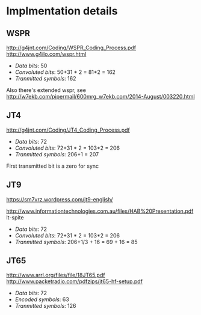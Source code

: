 # Implmentation details

## WSPR

http://g4jnt.com/Coding/WSPR_Coding_Process.pdf
http://www.g4ilo.com/wspr.html

- _Data bits_: 50
- _Convoluted bits_: 50+31 * 2 = 81*2 = 162
- _Tranmitted symbols_: 162

Also there's extended wspr, see
http://w7ekb.com/pipermail/600mrg_w7ekb.com/2014-August/003220.html

## JT4

http://g4jnt.com/Coding/JT4_Coding_Process.pdf

- _Data bits_: 72
- _Convoluted bits_: 72+31 * 2 = 103*2 = 206
- _Tranmitted symbols_: 206+1 = 207

First transmitted bit is a zero for sync

## JT9

https://sm7vrz.wordpress.com/jt9-english/

http://www.informationtechnologies.com.au/files/HAB%20Presentation.pdf lt-spite


- _Data bits_: 72
- _Convoluted bits_: 72+31 * 2 = 103*2 = 206
- _Tranmitted symbols_: 206+1/3 + 16 = 69 + 16 = 85

## JT65

http://www.arrl.org/files/file/18JT65.pdf
http://www.packetradio.com/pdfzips/jt65-hf-setup.pdf

- _Data bits_: 72
- _Encoded symbols_: 63
- _Tranmitted symbols_: 126
